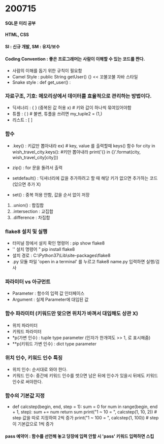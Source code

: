# 200715

#### SQL문 미리 공부
#### HTML, CSS
#### SI : 신규 개발, SM : 유지/보수

#### Coding Convention : 좋은 프로그래머는 사람이 이해할 수 있는 코드를 짠다.

- 사람의 이해를 돕기 위한 규칙이 필요함
- Camel Style : public String getUser() {} << 꼬불꼬불 자바 스타일
- Snake style : def get_user() :



### 자료구조, 기호: 메모리상에서 데이터를 효율적으로 관리하는 방법이다.

- 딕셔너리 : { } (중복된 값 허용 x) # 키와 값이 하나씩 묶여있어야함
- 튜플 : ( ) # 불변, 튜플을 쓰려면 my_tuple2 = (1,)
- 리스트 : [ ]



### 함수

- .key() : 키값만 뽑아내라
ex) # key, value 를 출력할때 keys() 함수
for city in wish_travel_city.keys(): #키만 뽑아내라
    print('{} in {}'.format(city, wish_travel_city[city]))

- zip() : for 문을 돌려서 출력
- setdefault() : 딕셔너리에 값을 추가하려고 할 때 해당 키가 없으면 추가하는 코드 (있으면 추가 X)

- set() : 중복 허용 안함, 값을 순서 없이 저장
1. .union() : 합집합
2. .intersection : 교집합
3. .difference : 차집합



### flake8 설치 및 실행
- 터미널 창에서 설치 확인 명령어 : pip show flake8
- '' 설치 명령어 " pip install flake8
- 설치 경로 : C:\Python37\Lib\site-packages\flake8
- .py 모듈 파일 'open in a terminal' 를 누르고 flake8 name.py 입력하면 실행/검사



### 파라미터 vs 아규먼트
- Parameter : 함수의 입력 값 인터페이스
- Argument : 실제 Parameter에 대입된 값



### 함수 파라미터 (키워드만 맞으면 위치가 바껴서 대입해도 상관 X)
- 위치 파라미터
- 키워드 파라미터 
- *p(가변 인수) : tuple type parameter (인자가 한개여도 >> 1, 로 표시해줌)
- **p(키워드 가변 인수) : dict type parameter



### 위치 인수, 키워드 인수 특징
- 위치 인수: 순서대로 와야 한다.
- 키워드 인수: 중간에 키워드 인수를 썻으면 남은 뒤에 인수가 있을시 뒤에도 키워드 인수로 써야한다.



### 함수의 기본값 지정
- def calcstep(begin, end, step = 1):
    sum = 0
    for num in range(begin, end + 1, step):
        sum += num
    return sum
   print("1 ~ 10 = ", calcstep(1, 10, 2))   # step 값을 따로 지정하여 2씩 증가
   print("1 ~ 100 = ", calcstep(1, 100))    # step이 기본값으로 1씩 증가



#### pass 예약어 : 함수를 선언해 놓고 당장에 입력 안할 시 'pass' 키워드 입력하면 스킵